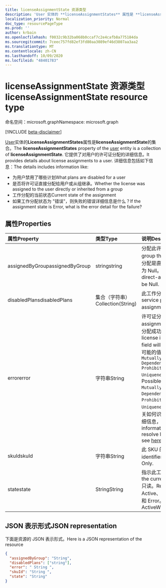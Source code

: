 ```yaml
---
title: licenseAssignmentState 资源类型
description: 'User 实体的 **licenseAssignmentStates** 属性是 **licenseAssignmentState**的集合。 它提供了对用户的许可证分配的详细信息。 详细信息包括如下信息：  '
localization_priority: Normal
doc_type: resourcePageType
ms.prod: ''
author: krbain
ms.openlocfilehash: f0032c9b32ba068b0ccaf7c2e4cafb8a775184da
ms.sourcegitcommit: 7ceec757fd82ef3fd80aa3089ef46d3807aa3aa2
ms.translationtype: MT
ms.contentlocale: zh-CN
ms.lasthandoff: 10/09/2020
ms.locfileid: "48401783"
---
```

# <a name="licenseassignmentstate-resource-type"></a><span data-ttu-id="cedf8-105">licenseAssignmentState 资源类型</span><span class="sxs-lookup"><span data-stu-id="cedf8-105">licenseAssignmentState resource type</span></span>

<span data-ttu-id="cedf8-106">命名空间：microsoft.graph</span><span class="sxs-lookup"><span data-stu-id="cedf8-106">Namespace: microsoft.graph</span></span>

[!INCLUDE [beta-disclaimer](../../includes/beta-disclaimer.md)]

<span data-ttu-id="cedf8-107">[User](user.md)实体的**LicenseAssignmentStates**属性是**licenseAssignmentState**的集合。</span><span class="sxs-lookup"><span data-stu-id="cedf8-107">The **licenseAssignmentStates** property of the [user](user.md) entity is a collection of **licenseAssignmentState**.</span></span> <span data-ttu-id="cedf8-108">它提供了对用户的许可证分配的详细信息。</span><span class="sxs-lookup"><span data-stu-id="cedf8-108">It provides details about license assignments to a user.</span></span> <span data-ttu-id="cedf8-109">详细信息包括如下信息：</span><span class="sxs-lookup"><span data-stu-id="cedf8-109">The details includes information like:</span></span>

- <span data-ttu-id="cedf8-110">为用户禁用了哪些计划</span><span class="sxs-lookup"><span data-stu-id="cedf8-110">What plans are disabled for a user</span></span>
- <span data-ttu-id="cedf8-111">是否将许可证直接分配给用户或从组继承。</span><span class="sxs-lookup"><span data-stu-id="cedf8-111">Whether the license was assigned to the user directly or inherited from a group</span></span>
- <span data-ttu-id="cedf8-112">工作分配的当前状态</span><span class="sxs-lookup"><span data-stu-id="cedf8-112">Current state of the assignment</span></span>
- <span data-ttu-id="cedf8-113">如果工作分配状态为 "错误"，则失败的错误详细信息是什么？</span><span class="sxs-lookup"><span data-stu-id="cedf8-113">If the assignment state is Error, what is the error detail for the failure?</span></span>


## <a name="properties"></a><span data-ttu-id="cedf8-114">属性</span><span class="sxs-lookup"><span data-stu-id="cedf8-114">Properties</span></span>
| <span data-ttu-id="cedf8-115">属性</span><span class="sxs-lookup"><span data-stu-id="cedf8-115">Property</span></span>     | <span data-ttu-id="cedf8-116">类型</span><span class="sxs-lookup"><span data-stu-id="cedf8-116">Type</span></span>   |<span data-ttu-id="cedf8-117">说明</span><span class="sxs-lookup"><span data-stu-id="cedf8-117">Description</span></span>|
|:---------------|:--------|:----------|
|<span data-ttu-id="cedf8-118">assignedByGroup</span><span class="sxs-lookup"><span data-stu-id="cedf8-118">assignedByGroup</span></span>|<span data-ttu-id="cedf8-119">string</span><span class="sxs-lookup"><span data-stu-id="cedf8-119">string</span></span>|<span data-ttu-id="cedf8-120">分配此许可证的组的 id。</span><span class="sxs-lookup"><span data-stu-id="cedf8-120">The id of the group that assigns this license.</span></span> <span data-ttu-id="cedf8-121">如果分配是直接分配的许可证，则此字段将为 Null。</span><span class="sxs-lookup"><span data-stu-id="cedf8-121">If the assignment is a direct-assigned license, this field will be Null.</span></span> <span data-ttu-id="cedf8-122">只读。</span><span class="sxs-lookup"><span data-stu-id="cedf8-122">Read-Only.</span></span>|
|<span data-ttu-id="cedf8-123">disabledPlans</span><span class="sxs-lookup"><span data-stu-id="cedf8-123">disabledPlans</span></span>|<span data-ttu-id="cedf8-124">集合（字符串）</span><span class="sxs-lookup"><span data-stu-id="cedf8-124">Collection(String)</span></span>|<span data-ttu-id="cedf8-125">此工作分配中禁用的服务计划。</span><span class="sxs-lookup"><span data-stu-id="cedf8-125">The service plans that are disabled in this assignment.</span></span> <span data-ttu-id="cedf8-126">只读。</span><span class="sxs-lookup"><span data-stu-id="cedf8-126">Read-Only.</span></span>|
|<span data-ttu-id="cedf8-127">error</span><span class="sxs-lookup"><span data-stu-id="cedf8-127">error</span></span>|<span data-ttu-id="cedf8-128">字符串</span><span class="sxs-lookup"><span data-stu-id="cedf8-128">String</span></span>|<span data-ttu-id="cedf8-129">许可证分配失败错误。</span><span class="sxs-lookup"><span data-stu-id="cedf8-129">License assignment failure error.</span></span> <span data-ttu-id="cedf8-130">如果许可证分配成功，则此字段将为 Null。</span><span class="sxs-lookup"><span data-stu-id="cedf8-130">If the license is assigned successfully, this field will be Null.</span></span> <span data-ttu-id="cedf8-131">只读。</span><span class="sxs-lookup"><span data-stu-id="cedf8-131">Read-Only.</span></span> <span data-ttu-id="cedf8-132">可能的值： `CountViolation` 、、、、 `MutuallyExclusiveViolation` `DependencyViolation` `ProhibitedInUsageLocationViolation` `UniquenessViolation` 和 `Others` 。</span><span class="sxs-lookup"><span data-stu-id="cedf8-132">Possible values: `CountViolation`, `MutuallyExclusiveViolation`, `DependencyViolation`, `ProhibitedInUsageLocationViolation`, `UniquenessViolation`, and `Others`.</span></span> <span data-ttu-id="cedf8-133">有关如何识别和解决许可证分配错误的详细信息，请参阅 [此处](/azure/active-directory/users-groups-roles/licensing-groups-resolve-problems)。</span><span class="sxs-lookup"><span data-stu-id="cedf8-133">For more information on how to identify and resolve license assignment errors see [here](/azure/active-directory/users-groups-roles/licensing-groups-resolve-problems).</span></span>|
|<span data-ttu-id="cedf8-134">skuId</span><span class="sxs-lookup"><span data-stu-id="cedf8-134">skuId</span></span>|<span data-ttu-id="cedf8-135">字符串</span><span class="sxs-lookup"><span data-stu-id="cedf8-135">String</span></span>|<span data-ttu-id="cedf8-136">此 SKU 的唯一标识符。</span><span class="sxs-lookup"><span data-stu-id="cedf8-136">The unique identifier for the SKU.</span></span> <span data-ttu-id="cedf8-137">只读。</span><span class="sxs-lookup"><span data-stu-id="cedf8-137">Read-Only.</span></span>|
|<span data-ttu-id="cedf8-138">state</span><span class="sxs-lookup"><span data-stu-id="cedf8-138">state</span></span>|<span data-ttu-id="cedf8-139">String</span><span class="sxs-lookup"><span data-stu-id="cedf8-139">String</span></span>|<span data-ttu-id="cedf8-140">指示此工作分配的当前状态。</span><span class="sxs-lookup"><span data-stu-id="cedf8-140">Indicate the current state of this assignment.</span></span> <span data-ttu-id="cedf8-141">只读。</span><span class="sxs-lookup"><span data-stu-id="cedf8-141">Read-Only.</span></span> <span data-ttu-id="cedf8-142">可能的值： Active、ActiveWithError、Disabled 和 Error。</span><span class="sxs-lookup"><span data-stu-id="cedf8-142">Possible values: Active, ActiveWithError, Disabled and Error.</span></span>|

## <a name="json-representation"></a><span data-ttu-id="cedf8-143">JSON 表示形式</span><span class="sxs-lookup"><span data-stu-id="cedf8-143">JSON representation</span></span>

<span data-ttu-id="cedf8-144">下面是资源的 JSON 表示形式。</span><span class="sxs-lookup"><span data-stu-id="cedf8-144">Here is a JSON representation of the resource</span></span>

<!-- {
  "blockType": "resource",
  "keyProperty": "id",
  "@odata.type": "microsoft.graph.licenseAssignmentState"
}-->
```json
{
  "assignedByGroup": "String",
  "disabledPlans": ["string"],
  "error": " String ",
  "skuId": "String ",
  "state": "String"
}

```